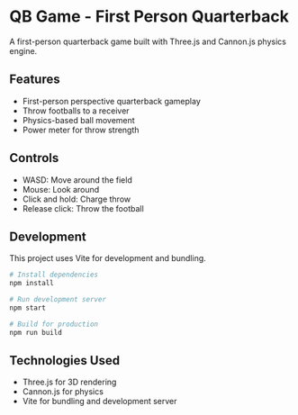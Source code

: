 # QB Game - First Person Quarterback

A first-person quarterback game built with Three.js and Cannon.js physics engine.

## Features

- First-person perspective quarterback gameplay
- Throw footballs to a receiver
- Physics-based ball movement
- Power meter for throw strength

## Controls

- WASD: Move around the field
- Mouse: Look around
- Click and hold: Charge throw
- Release click: Throw the football

## Development

This project uses Vite for development and bundling.

```bash
# Install dependencies
npm install

# Run development server
npm start

# Build for production
npm run build
```

## Technologies Used

- Three.js for 3D rendering
- Cannon.js for physics
- Vite for bundling and development server
